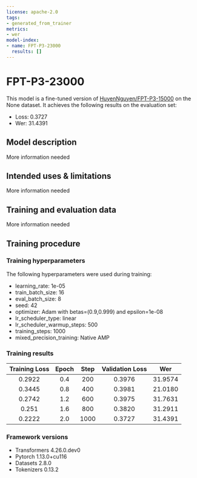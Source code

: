 ```yaml
---
license: apache-2.0
tags:
- generated_from_trainer
metrics:
- wer
model-index:
- name: FPT-P3-23000
  results: []
---
```


<!-- This model card has been generated automatically according to the information the Trainer had access to. You
should probably proofread and complete it, then remove this comment. -->

# FPT-P3-23000

This model is a fine-tuned version of [HuyenNguyen/FPT-P3-15000](https://huggingface.co/HuyenNguyen/FPT-P3-15000) on the None dataset.
It achieves the following results on the evaluation set:
- Loss: 0.3727
- Wer: 31.4391

## Model description

More information needed

## Intended uses & limitations

More information needed

## Training and evaluation data

More information needed

## Training procedure

### Training hyperparameters

The following hyperparameters were used during training:
- learning_rate: 1e-05
- train_batch_size: 16
- eval_batch_size: 8
- seed: 42
- optimizer: Adam with betas=(0.9,0.999) and epsilon=1e-08
- lr_scheduler_type: linear
- lr_scheduler_warmup_steps: 500
- training_steps: 1000
- mixed_precision_training: Native AMP

### Training results

| Training Loss | Epoch | Step | Validation Loss | Wer     |
|:-------------:|:-----:|:----:|:---------------:|:-------:|
| 0.2922        | 0.4   | 200  | 0.3976          | 31.9574 |
| 0.3445        | 0.8   | 400  | 0.3981          | 21.0180 |
| 0.2742        | 1.2   | 600  | 0.3975          | 31.7631 |
| 0.251         | 1.6   | 800  | 0.3820          | 31.2911 |
| 0.2222        | 2.0   | 1000 | 0.3727          | 31.4391 |


### Framework versions

- Transformers 4.26.0.dev0
- Pytorch 1.13.0+cu116
- Datasets 2.8.0
- Tokenizers 0.13.2

